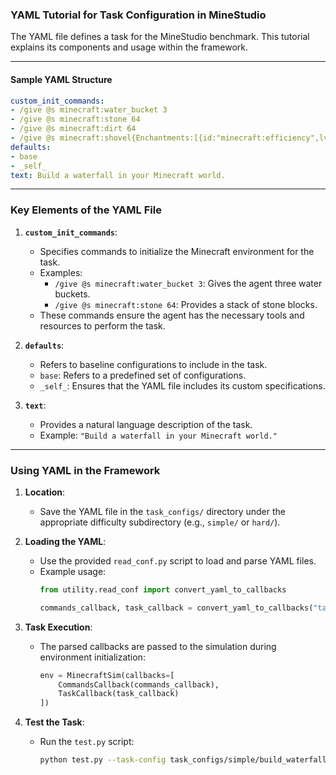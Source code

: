 ### YAML Tutorial for Task Configuration in MineStudio

The YAML file defines a task for the MineStudio benchmark. This tutorial explains its components and usage within the framework.

---

#### Sample YAML Structure

```yaml
custom_init_commands: 
- /give @s minecraft:water_bucket 3
- /give @s minecraft:stone 64
- /give @s minecraft:dirt 64
- /give @s minecraft:shovel{Enchantments:[{id:"minecraft:efficiency",lvl:1}]} 1
defaults:
- base
- _self_
text: Build a waterfall in your Minecraft world.
```

---

### Key Elements of the YAML File

1. **`custom_init_commands`**:
   - Specifies commands to initialize the Minecraft environment for the task.
   - Examples:
     - `/give @s minecraft:water_bucket 3`: Gives the agent three water buckets.
     - `/give @s minecraft:stone 64`: Provides a stack of stone blocks.
   - These commands ensure the agent has the necessary tools and resources to perform the task.

2. **`defaults`**:
   - Refers to baseline configurations to include in the task. 
   - `base`: Refers to a predefined set of configurations.
   - `_self_`: Ensures that the YAML file includes its custom specifications.

3. **`text`**:
   - Provides a natural language description of the task.
   - Example: `"Build a waterfall in your Minecraft world."`

---

### Using YAML in the Framework 

1. **Location**:
   - Save the YAML file in the `task_configs/` directory under the appropriate difficulty subdirectory (e.g., `simple/` or `hard/`).

2. **Loading the YAML**:
   - Use the provided `read_conf.py` script to load and parse YAML files.
   - Example usage:
     ```python
     from utility.read_conf import convert_yaml_to_callbacks

     commands_callback, task_callback = convert_yaml_to_callbacks("task_configs/simple/build_waterfall.yaml")
     ```

3. **Task Execution**:
   - The parsed callbacks are passed to the simulation during environment initialization:
     ```python
     env = MinecraftSim(callbacks=[
         CommandsCallback(commands_callback),
         TaskCallback(task_callback)
     ])
     ```

4. **Test the Task**:
   - Run the `test.py` script:
     ```bash
     python test.py --task-config task_configs/simple/build_waterfall.yaml
     ```
